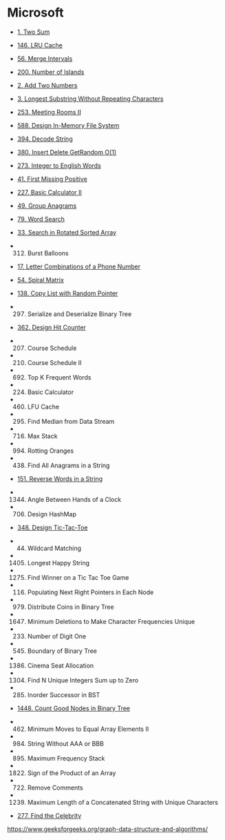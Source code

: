 # Microsoft

- [1. Two Sum](/leetcode/1.md)
- [146. LRU Cache](/leetcode/146.md)
- [56. Merge Intervals](/leetcode/56.md)
- [200. Number of Islands](/leetcode/200.md)
- [2. Add Two Numbers](/leetcode/2.md)
- [3. Longest Substring Without Repeating Characters](/leetcode/3.md)
- [253. Meeting Rooms II](/leetcode/253.md)
- [588. Design In-Memory File System](/leetcode/588.md)
- [394. Decode String](/leetcode/394.md)
- [380. Insert Delete GetRandom O(1)](/leetcode/380.md)
- [273. Integer to English Words](/leetcode/273.md)
- [41. First Missing Positive](/leetcode/41.md)
- [227. Basic Calculator II](/leetcode/227.md)
- [49. Group Anagrams](/leetcode/49.md)
- [79. Word Search](/leetcode/79.md)
- [33. Search in Rotated Sorted Array](/leetcode/33.md)
- 312. Burst Balloons
- [17. Letter Combinations of a Phone Number](/leetcode/17.md)
- [54. Spiral Matrix](/leetcode/54.md)
- [138. Copy List with Random Pointer](/leetcode/138.md)
- 297. Serialize and Deserialize Binary Tree
- [362. Design Hit Counter](/leetcode/362.md)
- 207. Course Schedule
- 210. Course Schedule II
- 692. Top K Frequent Words
- 224. Basic Calculator
- 460. LFU Cache
- 295. Find Median from Data Stream
- 716. Max Stack
- 994. Rotting Oranges
- 438. Find All Anagrams in a String
- [151. Reverse Words in a String](/leetcode/151.md)
- 1344. Angle Between Hands of a Clock
- 706. Design HashMap
- [348. Design Tic-Tac-Toe](/leetcode/348.md)
- 44. Wildcard Matching
- 1405. Longest Happy String
- 1275. Find Winner on a Tic Tac Toe Game
- 116. Populating Next Right Pointers in Each Node
- 979. Distribute Coins in Binary Tree
- 1647. Minimum Deletions to Make Character Frequencies Unique
- 233. Number of Digit One
- 545. Boundary of Binary Tree
- 1386. Cinema Seat Allocation
- 1304. Find N Unique Integers Sum up to Zero
- 285. Inorder Successor in BST
- [1448. Count Good Nodes in Binary Tree](/leetcode/1448.md)
- 462. Minimum Moves to Equal Array Elements II
- 984. String Without AAA or BBB
- 895. Maximum Frequency Stack
- 1822. Sign of the Product of an Array



- 722. Remove Comments
- 1239. Maximum Length of a Concatenated String with Unique Characters
- [277. Find the Celebrity](/leetcode/277.md)


https://www.geeksforgeeks.org/graph-data-structure-and-algorithms/